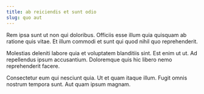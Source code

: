 ```yaml
---
title: ab reiciendis et sunt odio
slug: quo aut
---
```


Rem ipsa sunt ut non qui doloribus. Officiis esse illum quia quisquam ab ratione quis vitae. Et illum commodi et sunt qui quod nihil quo reprehenderit.

Molestias deleniti labore quia et voluptatem blanditiis sint. Est enim ut ut. Ad repellendus ipsum accusantium. Doloremque quis hic libero nemo reprehenderit facere.

Consectetur eum qui nesciunt quia. Ut et quam itaque illum. Fugit omnis nostrum tempora sunt. Aut quam ipsum magnam.
